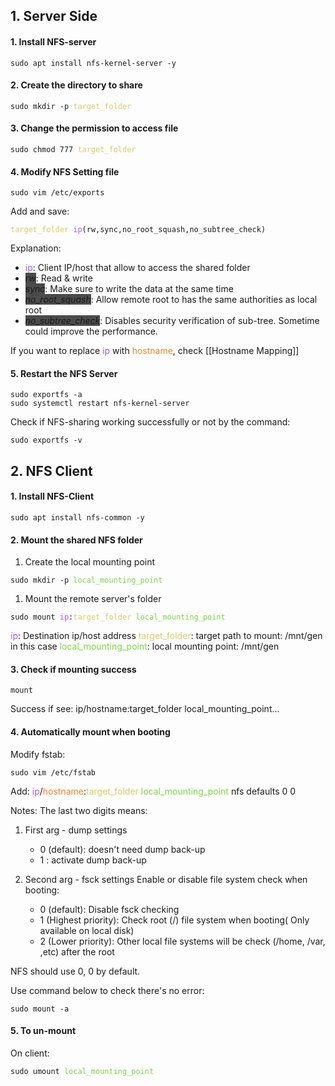 ## 1. Server Side

#### 1. Install NFS-server
<pre><code>sudo apt install nfs-kernel-server -y</pre></code>

#### 2. Create the directory to share
<pre><code>sudo mkdir -p <font color="#d6cb6a">target_folder</font></pre></code>

#### 3. Change the permission to access file
<pre><code>sudo chmod 777 <font color="#d6cb6a">target_folder</font></pre></code>

#### 4. Modify NFS Setting file
<pre><code>sudo vim /etc/exports</pre></code>
Add and save: 
<pre><code><font color="#d6cb6a">target_folder</font> <font color="#aa57fc">ip</font>(rw,sync,no_root_squash,no_subtree_check)</pre></code>
Explanation: 
- <font color="#aa57fc">ip</font>: Client IP/host that allow to access the shared folder
- <span style="background-color:#4b4b4b">*rw*</span>: Read & write
- <span style="background-color:#4b4b4b">*sync*</span>: Make sure to write the data at the same time
- <span style="background-color:#4b4b4b">*no_root_squash*</span>: Allow remote root to has the same authorities as local root
- <span style="background-color:#4b4b4b">*no_subtree_check*</span>: Disables security verification of sub-tree. Sometime could improve the performance.

If you want to replace <font color="#aa57fc">ip</font> with <font color="#e8842b">hostname</font>, check [[Hostname Mapping]]
#### 5. Restart the NFS Server
<pre><code>sudo exportfs -a
sudo systemctl restart nfs-kernel-server</pre></code>
Check if NFS-sharing working successfully or not by the command:
<pre><code>sudo exportfs -v</pre></code>
## 2. NFS Client 

#### 1. Install NFS-Client
<pre><code>sudo apt install nfs-common -y</pre></code>
#### 2. Mount the shared NFS folder
1. Create the local mounting point
<pre><code>sudo mkdir -p <font color="#7ad546">local_mounting_point</font></pre></code>
1. Mount the remote server's folder
<pre><code>sudo mount <font color="#aa57fc">ip</font>:<font color="#d6cb6a">target_folder</font> <font color="#7ad546">local_mounting_point</font></pre></code>
<font color="#aa57fc">ip</font>: Destination ip/host address 
<font color="#d6cb6a">target_folder</font>: target path to mount: /mnt/gen in this case
<font color="#7ad546">local_mounting_point</font>: local mounting point: /mnt/gen 
#### 3. Check if mounting success
<pre><code>mount</pre></code>
Success if see:
ip/hostname:target_folder local_mounting_point...
#### 4. Automatically mount when booting

Modify fstab:
<pre><code>sudo vim /etc/fstab</pre></code>
Add: 
<font color="#aa57fc">ip</font>/<font color="#e8842b">hostname</font>:<font color="#d6cb6a">target_folder</font> <font color="#7ad546">local_mounting_point</font> nfs defaults 0 0

Notes:
The last two digits means:
1. First arg - dump settings
	- 0 (default): doesn't need dump back-up
	- 1 : activate dump back-up
	
2. Second arg - fsck settings
	Enable or disable file system check when booting: 
	- 0 (default): Disable fsck checking
	- 1 (Highest priority): Check root (/) file system when booting( Only     available on local disk) 
	- 2 (Lower priority): Other local file systems will be check (/home, /var, ,etc) after the root

NFS should use 0, 0 by default.

Use command below to check there's no error:
<pre><code>sudo mount -a</pre></code>
#### 5. To un-mount
On client:
<pre><code>sudo umount <font color="#7ad546">local_mounting_point</font></pre></code>